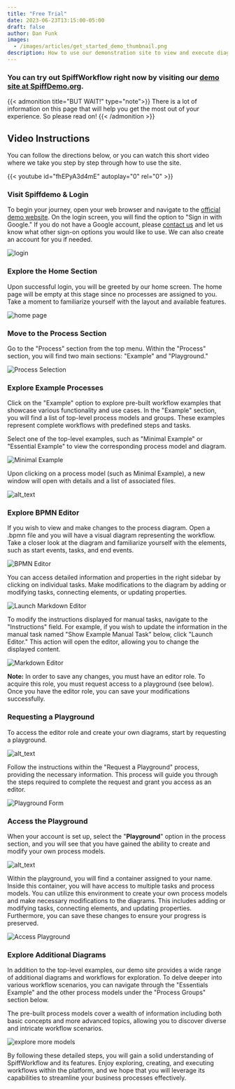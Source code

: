 ```yaml
---
title: "Free Trial"
date: 2023-06-23T13:15:00-05:00
draft: false
author: Dan Funk
images:
  - /images/articles/get_started_demo_thumbnail.png
description: How to use our demonstration site to view and execute diagrams and get a basic understanding of SpiffWorkflow's features.
---
```


### You can try out SpiffWorkflow right now by visiting our [demo site at SpiffDemo.org](http://spiffdemo.org).

{{< admonition title="BUT WAIT!" type="note">}}
There is a lot of information on this page that will help you get the most out of your experience.
So please read on!
{{< /admonition >}}

## Video Instructions

You can follow the directions below, or you can watch this short video where we take you step by step through how to use the site.

{{< youtube id="fhEPyA3d4mE" autoplay="0" rel="0"  >}}

### **Visit Spiffdemo & Login**

To begin your journey, open your web browser and navigate to the [official demo website](http://spiffdemo.org).
On the login screen, you will find the option to "Sign in with Google."
If you do not have a Google account, please [contact us](mailto:dan@sartography.com) and let us know what other sign-on options you would like to use.
We can also create an account for you if needed.

![login](image3.png)

### **Explore the Home Section**

Upon successful login, you will be greeted by our home screen.
The home page will be empty at this stage since no processes are assigned to you.
Take a moment to familiarize yourself with the layout and available features.

![home page](image5.png)

### **Move to the Process Section**

Go to the "Process" section from the top menu.
Within the "Process" section, you will find two main sections: "Example" and "Playground."

![Process Selection](image7.png)

### **Explore Example Processes**

Click on the "Example" option to explore pre-built workflow examples that showcase various functionality and use cases.
In the "Example" section, you will find a list of top-level process models and groups.
These examples represent complete workflows with predefined steps and tasks.

Select one of the top-level examples, such as "Minimal Example" or "Essential Example" to view the corresponding process model and diagram.

![Minimal Example](image4.png "image_tooltip")

Upon clicking on a process model (such as Minimal Example), a new window will open with details and a list of associated files.

![alt_text](image8.png "image_tooltip")

### **Explore BPMN Editor**

If you wish to view and make changes to the process diagram.
Open a .bpmn file and you will have a visual diagram representing the workflow.
Take a closer look at the diagram and familiarize yourself with the elements, such as start events, tasks, and end events.

![BPMN Editor](image9.png)

You can access detailed information and properties in the right sidebar by clicking on individual tasks.
Make modifications to the diagram by adding or modifying tasks, connecting elements, or updating properties.

![Launch Markdown Editor](image1.png)

To modify the instructions displayed for manual tasks, navigate to the "Instructions" field.
For example, if you wish to update the information in the manual task named "Show Example Manual Task" below, click "Launch Editor."
This action will open the editor, allowing you to change the displayed content.

![Markdown Editor](image2.png)

**Note:** In order to save any changes, you must have an editor role.
To acquire this role, you must request access to a playground (see below).
Once you have the editor role, you can save your modifications successfully.

### **Requesting a Playground**

To access the editor role and create your own diagrams, start by requesting a playground.

![alt_text](image6.png "image_tooltip")

Follow the instructions within the "Request a Playground" process, providing the necessary information.
This process will guide you through the steps required to complete the request and grant you access as an editor.

![Playground Form](image11.png)

### **Access the Playground**

When your account is set up, select the "**Playground**" option in the process section, and you will see that you have gained the ability to create and modify your own process models.

![alt_text](image10.png "image_tooltip")

Within the playground, you will find a container assigned to your name.
Inside this container, you will have access to multiple tasks and process models.
You can utilize this environment to create your own process models and make necessary modifications to the diagrams.
This includes adding or modifying tasks, connecting elements, and updating properties.
Furthermore, you can save these changes to ensure your progress is preserved.

![Access Playground](image10.png)

### **Explore Additional Diagrams**

In addition to the top-level examples, our demo site provides a wide range of additional diagrams and workflows for exploration.
To delve deeper into various workflow scenarios, you can navigate through the "Essentials Example" and the other process models under the "Process Groups" section below.

The pre-built process models cover a wealth of information including both basic concepts and more advanced topics, allowing you to discover diverse and intricate workflow scenarios.

![explore more models](image12.png)

By following these detailed steps, you will gain a solid understanding of SpiffWorkflow and its features.
Enjoy exploring, creating, and executing workflows within the platform, and we hope that you will leverage its capabilities to streamline your business processes effectively.
